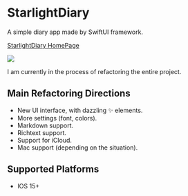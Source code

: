 

#  StarlightDiary

A simple diary app made by SwiftUI framework.

[StarlightDiary HomePage](https://wxmvv.github.io/StarlightDiary/)

![](https://wxmvv.github.io/StarlightDiary/preview.jpg)


I am currently in the process of refactoring the entire project.

## Main Refactoring Directions

- New UI interface, with dazzling ✨ elements.
- More settings (font, colors).
- Markdown support.
- Richtext support.
- Support for iCloud.
- Mac support (depending on the situation).

## Supported Platforms

- IOS 15+
